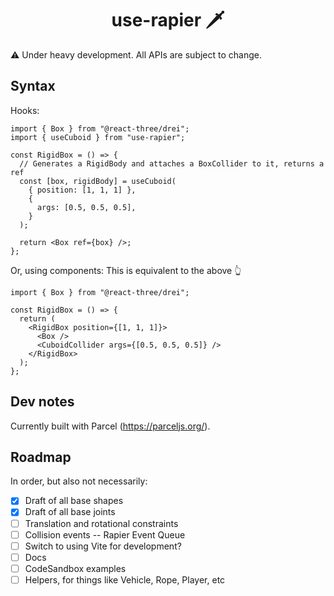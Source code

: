 <h1 align="center">use-rapier 🗡</h1>

⚠️ Under heavy development. All APIs are subject to change.

## Syntax

Hooks:

```tsx
import { Box } from "@react-three/drei";
import { useCuboid } from "use-rapier";

const RigidBox = () => {
  // Generates a RigidBody and attaches a BoxCollider to it, returns a ref
  const [box, rigidBody] = useCuboid(
    { position: [1, 1, 1] },
    {
      args: [0.5, 0.5, 0.5],
    }
  );

  return <Box ref={box} />;
};
```

Or, using components:
This is equivalent to the above 👆

```tsx
import { Box } from "@react-three/drei";

const RigidBox = () => {
  return (
    <RigidBox position={[1, 1, 1]}>
      <Box />
      <CuboidCollider args={[0.5, 0.5, 0.5]} />
    </RigidBox>
  );
};
```

## Dev notes

Currently built with Parcel (https://parceljs.org/).

## Roadmap

In order, but also not necessarily:

- [x] Draft of all base shapes
- [x] Draft of all base joints
- [ ] Translation and rotational constraints
- [ ] Collision events -- Rapier Event Queue
- [ ] Switch to using Vite for development?
- [ ] Docs
- [ ] CodeSandbox examples
- [ ] Helpers, for things like Vehicle, Rope, Player, etc
